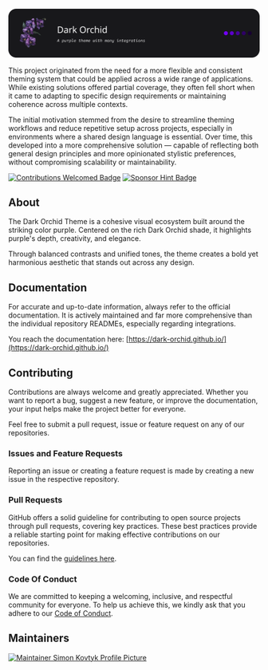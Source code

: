 ![Dark Orchid Banner](../banner.png)

This project originated from the need for a more flexible and consistent theming system that could be applied across a wide range of applications. While existing solutions offered partial coverage, they often fell short when it came to adapting to specific design requirements or maintaining coherence across multiple contexts.

The initial motivation stemmed from the desire to streamline theming workflows and reduce repetitive setup across projects, especially in environments where a shared design language is essential. Over time, this developed into a more comprehensive solution — capable of reflecting both general design principles and more opinionated stylistic preferences, without compromising scalability or maintainability.

[![Contributions Welcomed Badge](https://img.shields.io/badge/contributions-welcomed-7300ff?labelColor=27272a)](#contributing)
[![Sponsor Hint Badge](https://img.shields.io/badge/❤️-Sponsor_it-%23dc2626?style=flat&labelColor=27272a)](https://github.com/sponsors/simonkovtyk/)

## About
The Dark Orchid Theme is a cohesive visual ecosystem built around the striking color purple. Centered on the rich Dark Orchid shade, it highlights purple's depth, creativity, and elegance.

Through balanced contrasts and unified tones, the theme creates a bold yet harmonious aesthetic that stands out across any design.

## Documentation
For accurate and up-to-date information, always refer to the official documentation.
It is actively maintained and far more comprehensive than the individual repository READMEs, especially regarding integrations.

You reach the documentation here: [https://dark-orchid.github.io/](https://dark-orchid.github.io/)

## Contributing
Contributions are always welcome and greatly appreciated. Whether you want to report a bug, suggest a new feature, or improve the documentation, your input helps make the project better for everyone.

Feel free to submit a pull request, issue or feature request on any of our repositories.

### Issues and Feature Requests
Reporting an issue or creating a feature request is made by creating a new issue in the respective repository.

### Pull Requests
GitHub offers a solid guideline for contributing to open source projects through pull requests, covering key practices. These best practices provide a reliable starting point for making effective contributions on our repositories.

You can find the [guidelines here](https://docs.github.com/get-started/exploring-projects-on-github/contributing-to-a-project).

### Code Of Conduct
We are committed to keeping a welcoming, inclusive, and respectful community for everyone. To help us achieve this, we kindly ask that you adhere to our [Code of Conduct](./CODE_OF_CONDUCT.md).

## Maintainers
<a href="https://github.com/simonkovtyk"><img width="48" height="48" alt="Maintainer Simon Kovtyk Profile Picture" src="https://avatars.githubusercontent.com/u/118692651" /></a>

